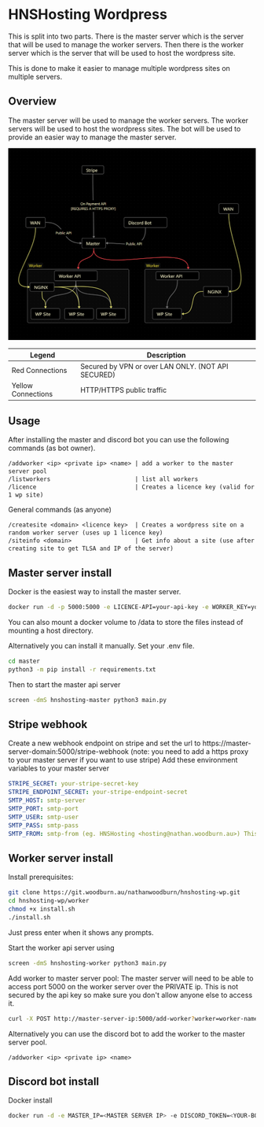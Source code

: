 # HNSHosting Wordpress
This is split into two parts.
There is the master server which is the server that will be used to manage the worker servers.
Then there is the worker server which is the server that will be used to host the wordpress site.

This is done to make it easier to manage multiple wordpress sites on multiple servers.

## Overview

The master server will be used to manage the worker servers.
The worker servers will be used to host the wordpress sites.
The bot will be used to provide an easier way to manage the master server.

![Overview of system](assets/overview.png)  

| Legend | Description |
| --- | --- |
| Red Connections | Secured by VPN or over LAN ONLY. (NOT API SECURED) |
| Yellow Connections | HTTP/HTTPS public traffic |


## Usage

After installing the master and discord bot you can use the following commands (as bot owner).

```
/addworker <ip> <private ip> <name> | add a worker to the master server pool
/listworkers                        | list all workers
/licence                            | Creates a licence key (valid for 1 wp site)
```

General commands (as anyone)

```
/createsite <domain> <licence key>  | Creates a wordpress site on a random worker server (uses up 1 licence key)
/siteinfo <domain>                  | Get info about a site (use after creating site to get TLSA and IP of the server)
```



## Master server install

Docker is the easiest way to install the master server.

```sh
docker run -d -p 5000:5000 -e LICENCE-API=your-api-key -e WORKER_KEY=your-api-key --name hnshosting-master git.woodburn.au/nathanwoodburn/hnshosting-master:latest -v ./data:/data
```
You can also mount a docker volume to /data to store the files instead of mounting a host directory.

Alternatively you can install it manually.
Set your .env file.
```sh
cd master
python3 -m pip install -r requirements.txt
```
Then to start the master api server
```sh
screen -dmS hnshosting-master python3 main.py
```

## Stripe webhook
Create a new webhook endpoint on stripe and set the url to https://master-server-domain:5000/stripe-webhook (note: you need to add a https proxy to your master server if you want to use stripe)
Add these environment variables to your master server
```yaml
STRIPE_SECRET: your-stripe-secret-key
STRIPE_ENDPOINT_SECRET: your-stripe-endpoint-secret
SMTP_HOST: smtp-server
SMTP_PORT: smtp-port
SMTP_USER: smtp-user
SMTP_PASS: smtp-pass
SMTP_FROM: smtp-from (eg. HNSHosting <hosting@nathan.woodburn.au>) This is optional
```


## Worker server install

Install prerequisites:

```sh
git clone https://git.woodburn.au/nathanwoodburn/hnshosting-wp.git
cd hnshosting-wp/worker
chmod +x install.sh
./install.sh
```
Just press enter when it shows any prompts.  

Start the worker api server using
```sh
screen -dmS hnshosting-worker python3 main.py
```

Add worker to master server pool:
The master server will need to be able to access port 5000 on the worker server over the PRIVATE ip. This is not secured by the api key so make sure you don't allow anyone else to access it.

```sh
curl -X POST http://master-server-ip:5000/add-worker?worker=worker-name&ip=worker-server-ip&priv=worker-server-private-ip -H "key: api-key"
```
Alternatively you can use the discord bot to add the worker to the master server pool.
```
/addworker <ip> <private ip> <name>
```

## Discord bot install

Docker install
```sh
docker run -d -e MASTER_IP=<MASTER SERVER IP> -e DISCORD_TOKEN=<YOUR-BOT-TOKEN> -e LICENCE_KEY=your-api-key -e WORKER_KEY=your-api-key --name hnshosting-bot git.woodburn.au/nathanwoodburn/hnshosting-bot:latest
```